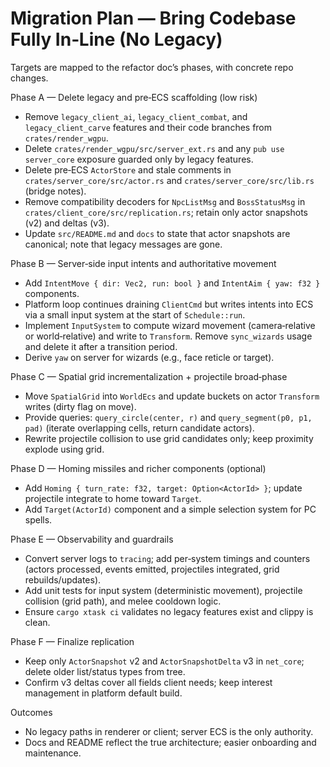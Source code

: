 # Migration Plan — Bring Codebase Fully In‑Line (No Legacy)

Targets are mapped to the refactor doc’s phases, with concrete repo changes.

Phase A — Delete legacy and pre‑ECS scaffolding (low risk)
- Remove `legacy_client_ai`, `legacy_client_combat`, and `legacy_client_carve` features and their code branches from `crates/render_wgpu`.
- Delete `crates/render_wgpu/src/server_ext.rs` and any `pub use server_core` exposure guarded only by legacy features.
- Delete pre‑ECS `ActorStore` and stale comments in `crates/server_core/src/actor.rs` and `crates/server_core/src/lib.rs` (bridge notes).
- Remove compatibility decoders for `NpcListMsg` and `BossStatusMsg` in `crates/client_core/src/replication.rs`; retain only actor snapshots (v2) and deltas (v3).
- Update `src/README.md` and `docs` to state that actor snapshots are canonical; note that legacy messages are gone.

Phase B — Server‑side input intents and authoritative movement
- Add `IntentMove { dir: Vec2, run: bool }` and `IntentAim { yaw: f32 }` components.
- Platform loop continues draining `ClientCmd` but writes intents into ECS via a small input system at the start of `Schedule::run`.
- Implement `InputSystem` to compute wizard movement (camera‑relative or world‑relative) and write to `Transform`. Remove `sync_wizards` usage and delete it after a transition period.
- Derive `yaw` on server for wizards (e.g., face reticle or target).

Phase C — Spatial grid incrementalization + projectile broad‑phase
- Move `SpatialGrid` into `WorldEcs` and update buckets on actor `Transform` writes (dirty flag on move).
- Provide queries: `query_circle(center, r)` and `query_segment(p0, p1, pad)` (iterate overlapping cells, return candidate actors).
- Rewrite projectile collision to use grid candidates only; keep proximity explode using grid.

Phase D — Homing missiles and richer components (optional)
- Add `Homing { turn_rate: f32, target: Option<ActorId> }`; update projectile integrate to home toward `Target`.
- Add `Target(ActorId)` component and a simple selection system for PC spells.

Phase E — Observability and guardrails
- Convert server logs to `tracing`; add per‑system timings and counters (actors processed, events emitted, projectiles integrated, grid rebuilds/updates).
- Add unit tests for input system (deterministic movement), projectile collision (grid path), and melee cooldown logic.
- Ensure `cargo xtask ci` validates no legacy features exist and clippy is clean.

Phase F — Finalize replication
- Keep only `ActorSnapshot` v2 and `ActorSnapshotDelta` v3 in `net_core`; delete older list/status types from tree.
- Confirm v3 deltas cover all fields client needs; keep interest management in platform default build.

Outcomes
- No legacy paths in renderer or client; server ECS is the only authority.
- Docs and README reflect the true architecture; easier onboarding and maintenance.


